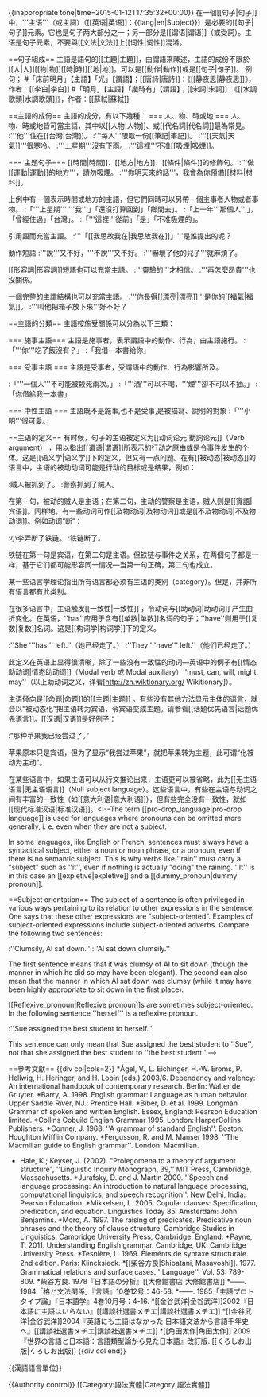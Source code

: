 {{inappropriate tone|time=2015-01-12T17:35:32+00:00}}
在一個[[句子|句子]]中，'''主语'''（或主詞）（[[英语|英语]]：{{lang|en|Subject}}）是必要的[[句子|句子]]元素。它也是句子两大部分之一；另一部分是[[谓语|谓语]]（或受詞）。主语是句子元素，不要與[[文法|文法]]上[[词性|词性]]混淆。

==句子組成==
主語是語句的[[主題|主題]]，由謂語來陳述，主語的成份不限於[[人|人]][[物|物]][[時|時]][[地|地]]。可以是[[動作|動作]]或是[[句子|句子]]。
例句；
#「床前明月」【主語】「光」【謂語】；[[唐詩|唐詩]]：《[[静夜思|静夜思]]》，作者：[[李白|李白]]
#「明月」【主語】「幾時有」【謂語】；[[宋詞|宋詞]]：《[[水調歌頭|水調歌頭]]》，作者：[[蘇軾|蘇軾]]

==主語的成份==
主語的成分，有以下幾種：
=== 人、物、時或地 ===
人、物、時或地皆可當主語，其中以[[人物|人物]]、或[[代名詞|代名詞]]最為常見。
:'''他'''住在[[台灣|台灣]]。
:'''每人'''限取一份[[筆記|筆記]]。
:'''[[天氣|天氣]]'''很寒冷。
:'''上星期'''沒有下雨。
:'''這裡'''不准[[吸煙|吸煙]]。

=== 主題句子===
[[時間|時間]]、[[地方|地方]]、[[條件|條件]]的修飾句。
:'''做[[運動|運動]]的地方'''，請勿吸煙。
:'''你明天來的話'''，我會為你預備[[材料|材料]]。

上例中有一個表示時間或地方的主語，但它們同時可以另帶一個主事者人物或者事物。
:「'''上星期''' '''我'''」「還沒打算回到」「鄉間去」。
:「上一年'''那個人'''」，「曾經住過」「台灣」。
:「'''這裡'''從前」「是」「不准吸煙的」。

引用語而充當主語。
:'''「[[我思故我在|我思故我在]]」'''是誰提出的呢？

動作短語 
:'''說'''又不好，'''不說'''又不好。
:'''嚇壞了他的兒子'''就麻煩了。

[[形容詞|形容詞]]短語也可以充當主語。
:'''靈驗的'''才相信。
:'''再怎麼昂貴'''也沒關係。

一個完整的主謂結構也可以充當主語。
:'''你長得[[漂亮|漂亮]]'''是你的[[福氣|福氣]]。
:'''叫他把箱子放下來'''好不好？

==主語的分類==
主語按施受關係可以分為以下三類：

=== 施事主語===
主語是施事者，表示謂語中的動作、行為，由主語施行。
:「'''你'''吃了飯沒有？」
:「我借一本書給你」

=== 受事主語 ===
主語是受事者，受謂語中的動作、行為影響所及。

:「'''一個人'''不可能被殺死兩次。」
:「'''酒'''可以不喝，'''煙'''卻不可以不抽。」
:「你借給我一本書」

=== 中性主語 ===
主語既不是施事,也不是受事,是被描寫、說明的對象
:「'''小明'''很可愛。」

==主语的定义==
有时候，句子的主语被定义为[[动词论元|動詞论元]]（Verb argument） ，用以指出[[谓语|谓语]]所表示的行动之原由或是令事件发生的个体。这是[[语义学|语义学]]下的定义，但又有一点问题。在有[[被动态|被动态]]的语言中，主语的被动动词可能是行动的目标或是结果，例如：

:贼人被抓到了。
:警察抓到了贼人。

在第一句，被动的贼人是主语；在第二句，主动的警察是主语，贼人则是[[賓語|宾语]]。同样地，有一些动词可作[[及物动词|及物动词]]或是[[不及物动词|不及物动词]]。例如动词“断”：

:小李弄断了铁链。
:铁链断了。

铁链在第一句是宾语，在第二句是主语。但铁链与事件之关系，在两個句子都是一样，基于它们都可能形容同一情况—当第一句正确，第二句也成立。

某一些语言学理论指出所有语言都必须有主语的类别（category）。但是，并非所有语言都有此类别。 

在很多语言中，主语触发[[一致性|一致性]] ，令动词与[[助动词|助动词]] 产生曲折变化。在英语，''has''应用于含有[[单数|单数]]名词的句子；''have''则用于[[复数|复数]]名词。这是[[构词学|构词学]]下的定义。

:''She '''has''' left.''（她已经走了。）
:''They '''have''' left.''（他们已经走了。）

此定义在英语上显得很清晰，除了一些没有一致性的动词—英语中的例子有[[情态助动词|情态助动词]]（Modal verb 或 Modal auxiliary）''must, can, will, might, may''（以上助动词之义，详看[http://zh.wiktionary.org/ Wikitionary]）。

<!--In many languages that mark [[格_(语法)|格 (语法)]] on the arguments of a verb, the [[topic|topic]] of the conversation tends to be placed in the [[nominative_case|nominative case]], and this combination is termed the subject. However, sometimes the subject may carry other cases, like the [[dative|dative]], so this definition is not perfect. Not all languages have a nominative case, and for many of these this concept of subject does not work at all: in [[ergative-absolutive_language|ergative-absolutive language]]s neither core case, absolutive or ergative, carries the topic the way the nominative does in many [[nominative-accusative_language|nominative-accusative language]]s. Different theoretical traditions have treated both as subject at different times, but with no agreement. 

In languages that lack verb agreement and morphological case marking, one must define the nominative case (if there is one) in terms of word order. For example, in Mainland Scandinavian (Norwegian, Swedish and Danish) the subject occurs either right in front of the tensed verb of a sentence, or follows the verb but precedes the object. 

Finally,--> 

主语倾向是[[命题|命题]]的[[主题|主题]] 。有些没有其他方法显示主体的语言，就会以“被动态化”把主语转为宾语，令宾语变成主题。请参看[[话题优先语言|话题优先语言]]。[[汉语|汉语]]是好例子：

:“那种苹果我已经尝过了。”

苹果原本只是宾语，但为了显示“我尝过苹果”，就把苹果转为主题，此可谓“化被动为主动”。

在某些语言中，如果主语可以从行文推论出来，主语更可以被省略，此为[[无主语语言|无主语语言]]（Null subject language）。这些语言中，有些在主语与动词之间有丰富的一致性（如[[意大利语|意大利语]]），但有些完全没有一致性，就如[[现代标准汉语|标准汉语]]。<!--The term [[pro-drop_language|pro-drop language]] is used for languages where pronouns can be omitted more generally, i. e. even when they are not a subject. 

In some languages, like English or French, sentences must always have a syntactical subject, either a noun or noun phrase, or a pronoun, even if there is no semantic subject. This is why verbs like ''rain'' must carry a "subject" such as ''it'', even if nothing is actually "doing" the raining. ''It'' is in this case an [[expletive|expletive]] and a [[dummy_pronoun|dummy pronoun]].

==Subject orientation==
The subject of a sentence is often privileged in various ways pertaining to its relation to other expressions in the sentence.  One says that these other expressions are "subject-oriented". Examples of subject-oriented expressions include subject-oriented adverbs. Compare the following two sentences:

:''Clumsily, Al sat down.''
:''Al sat down clumsily.''

The first sentence means that it was clumsy of Al to sit down (though the manner in which he did so may have been elegant). The second can also mean that the manner in which Al sat down was clumsy (while it may have been highly appropriate to sit down in the first place).

[[Reflexive_pronoun|Reflexive pronoun]]s are sometimes subject-oriented.  In the following sentence ''herself'' is a reflexive pronoun. 

:''Sue assigned the best student to herself.''

This sentence can only mean that Sue assigned the best student to ''Sue'', not that she assigned the best student to ''the best student''.-->

==參考文獻==
{{div col|cols=2}}
*Ágel, V., L. Eichinger, H.-W. Eroms, P. Hellwig, H. Heringer, and H. Lobin (eds.) 2003/6. Dependency and valency: An international handbook of contemporary research. Berlin: Walter de Gruyter.
*Barry, A. 1998. English grammar: Language as human behavior. Upper Saddle River, NJ.: Prentice Hall.
*Biber, D. et al. 1999. Longman Grammar of spoken and written English. Essex, England: Pearson Education limited. 
*Collins Cobuild English Grammar 1995. London: HarperCollins Publishers. 
*Conner, J. 1968. ''A grammar of standard English''. Boston: Houghton Mifflin Company. 
*Fergusson, R. and M. Manser 1998. ''The Macmillan guide to English grammar''. London: Macmillan.  
* Hale, K.; Keyser, J. (2002). "Prolegomena to a theory of argument structure", ''Linguistic Inquiry Monograph, 39,'' MIT Press, Cambridge, Massachusetts.
*Jurafsky, D. and J. Martin 2000. ''Speech and language processing: An introduction to natural language processing, computational linguistics, and speech recognition''. New Delhi, India: Pearson Education. 
*Mikkelsen, L. 2005. Copular clauses: Specification, predication, and equation. Linguistics Today 85. Amsterdam: John Benjamins.
*Moro, A. 1997. The raising of predicates. Predicative noun phrases and the theory of clause structure, Cambridge Studies in Linguistics, Cambridge University Press, Cambridge, England.
*Payne, T. 2011. Understanding English grammar. Cambridge, UK: Cambridge University Press.
*Tesnière, L. 1969. Éleménts de syntaxe structurale. 2nd edition. Paris: Klincksieck.
*[[柴谷方良|Shibatani, Masayoshi]]. 1977. Grammatical relations and surface cases. ''Language'', Vol. 53: 789-809.
*柴谷方良. 1978『日本語の分析』[[大修館書店|大修館書店]]
*––––. 1984「格と文法関係」『言語』10巻12号：46-58.
*––––. 1985「主語プロトタイプ論」『日本語学』4巻10月号：4-16.
*[[金谷武洋|金谷武洋]]2002『日本語に主語はいらない』[[講談社選書メチエ|講談社選書メチエ]]
*[[金谷武洋|金谷武洋]]2004『英語にも主語はなかった 日本語文法から言語千年史へ』[[講談社選書メチエ|講談社選書メチエ]]
*[[角田太作|角田太作]] 2009『世界の言語と日本語：言語類型論から見た日本語』改訂版. [[くろしお出版|くろしお出版]]
{{div col end}}

{{漢語語言單位}}

{{Authority control}}
[[Category:語法實體|Category:語法實體]]
